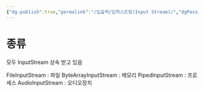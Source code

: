 ```yaml
---
{"dg-publish":true,"permalink":"/입출력/입력스트림(Input Stream)/","dgPassFrontmatter":true,"noteIcon":""}
---
```


# 종류

모두 InputStream 상속 받고 있음

FileInputStream : 파일
ByteArrayInputStream : 메모리
PipedInputStream : 프로세스
AudioInputStream : 오디오장치